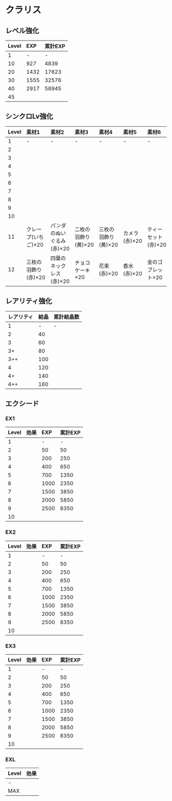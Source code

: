 # クラリス

## レベル強化

|Level|EXP|累計EXP|
|:--|:--|:--|
|1|-|-|
|10|927|4839|
|20|1432|17623|
|30|1555|32576|
|40|2917|58945|
|45|||

## シンクロLv強化

|Level|素材1|素材2|素材3|素材4|素材5|素材6|
|:--|:--|:--|:--|:--|:--|:--|
|1|-|-|-|-|-|-|
|2|||||||
|3|||||||
|4|||||||
|5|||||||
|6|||||||
|7|||||||
|8|||||||
|9|||||||
|10|||||||
|11|クレープ(いちご)×20|パンダのぬいぐるみ(赤)×20|二枚の羽飾り(黄)×20|三枚の羽飾り(黄)×20|カメラ(赤)×20|ティーセット(赤)×20|
|12|三枚の羽飾り(赤)×20|四葉のネックレス(赤)×20|チョコケーキ×20|花束(赤)×20|香水(赤)×20|金のゴブレット×20|

## レアリティ強化

|レアリティ|結晶|累計結晶数|
|:--|:--|:--|
|1|-|-|
|2|40||
|3|60||
|3+|80||
|3++|100||
|4|120||
|4+|140||
|4++|160||

## エクシード

### EX1

|Level|効果|EXP|累計EXP|
|:--|:--|:--|:--|
|1||-|-|
|2||50|50|
|3||200|250|
|4||400|650|
|5||700|1350|
|6||1000|2350|
|7||1500|3850|
|8||2000|5850|
|9||2500|8350|
|10||||

### EX2

|Level|効果|EXP|累計EXP|
|:--|:--|:--|:--|
|1||-|-|
|2||50|50|
|3||200|250|
|4||400|650|
|5||700|1350|
|6||1000|2350|
|7||1500|3850|
|8||2000|5850|
|9||2500|8350|
|10||||

### EX3

|Level|効果|EXP|累計EXP|
|:--|:--|:--|:--|
|1||-|-|
|2||50|50|
|3||200|250|
|4||400|650|
|5||700|1350|
|6||1000|2350|
|7||1500|3850|
|8||2000|5850|
|9||2500|8350|
|10||||

### EXL

|Level|効果|
|:--|:--|
|-||
|MAX||